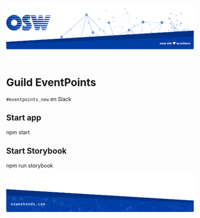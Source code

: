 ![header](https://github.com/OSWeekends/agile-project-template/raw/master/other/img/OSW-project-GitHub-template-header.jpg)

# Guild EventPoints

`#eventpoints_new` en Slack


## Start app
npm start

## Start Storybook
npm run storybook

![footer](https://github.com/OSWeekends/agile-project-template/raw/master/other/img/OSW-project-GitHub-template-footer.jpg)




